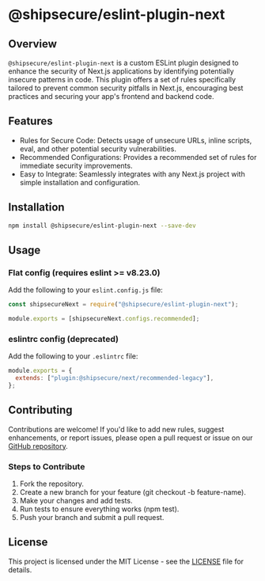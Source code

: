 # @shipsecure/eslint-plugin-next

## Overview

`@shipsecure/eslint-plugin-next` is a custom ESLint plugin designed to enhance the security of Next.js applications by identifying potentially insecure patterns in code. This plugin offers a set of rules specifically tailored to prevent common security pitfalls in Next.js, encouraging best practices and securing your app's frontend and backend code.

## Features

- Rules for Secure Code: Detects usage of unsecure URLs, inline scripts, eval, and other potential security vulnerabilities.
- Recommended Configurations: Provides a recommended set of rules for immediate security improvements.
- Easy to Integrate: Seamlessly integrates with any Next.js project with simple installation and configuration.

## Installation

```bash
npm install @shipsecure/eslint-plugin-next --save-dev
```

## Usage

### Flat config (requires eslint >= v8.23.0)

Add the following to your `eslint.config.js` file:

```javascript
const shipsecureNext = require("@shipsecure/eslint-plugin-next");

module.exports = [shipsecureNext.configs.recommended];
```

### eslintrc config (deprecated)

Add the following to your `.eslintrc` file:

```javascript
module.exports = {
  extends: ["plugin:@shipsecure/next/recommended-legacy"],
};
```

## Contributing

Contributions are welcome! If you'd like to add new rules, suggest enhancements, or report issues, please open a pull request or issue on our [GitHub repository](https://github.com/shipsecure-labs/eslint-plugin-next).

### Steps to Contribute

<ol>
<li>Fork the repository.</li>
<li>Create a new branch for your feature (git checkout -b feature-name).</li>
<li>Make your changes and add tests.</li>
<li>Run tests to ensure everything works (npm test).</li>
<li>Push your branch and submit a pull request.</li>
</ol>

## License

This project is licensed under the MIT License - see the [LICENSE](LICENSE) file for details.
